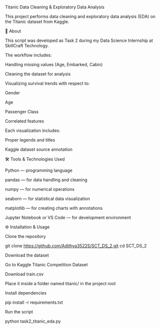 Titanic Data Cleaning & Exploratory Data Analysis

This project performs data cleaning and exploratory data analysis (EDA) on the Titanic dataset from Kaggle.

📖 About

This script was developed as Task 2 during my Data Science Internship at SkillCraft Technology.

The workflow includes:

Handling missing values (Age, Embarked, Cabin)

Cleaning the dataset for analysis

Visualizing survival trends with respect to:

Gender

Age

Passenger Class

Correlated features

Each visualization includes:

Proper legends and titles

Kaggle dataset source annotation

🛠️ Tools & Technologies Used

Python — programming language

pandas — for data handling and cleaning

numpy — for numerical operations

seaborn — for statistical data visualization

matplotlib — for creating charts with annotations

Jupyter Notebook or VS Code — for development environment

⚙️ Installation & Usage

Clone the repository

git clone https://github.com/Adithya3522S/SCT_DS_2.git
cd SCT_DS_2

Download the dataset

Go to Kaggle Titanic Competition Dataset

Download train.csv

Place it inside a folder named titanic/ in the project root

Install dependencies

pip install -r requirements.txt

Run the script

python task2_titanic_eda.py
